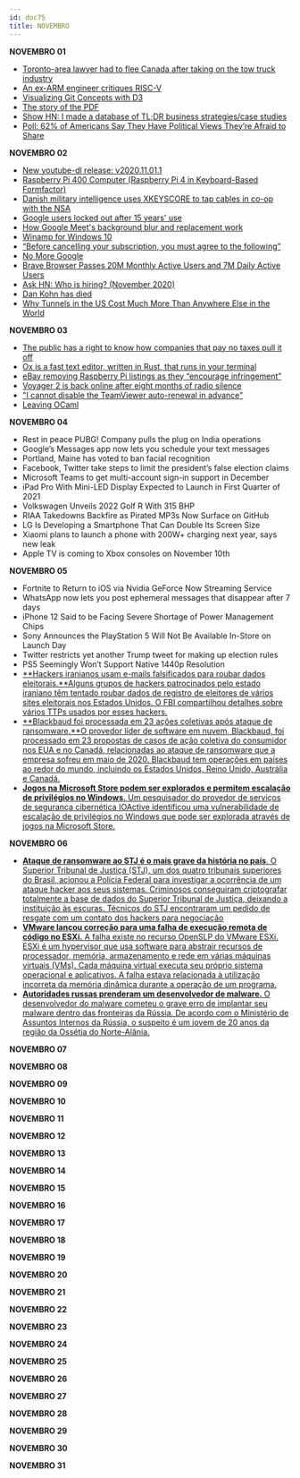 ```yaml
---
id: doc75
title: NOVEMBRO
---
```


**NOVEMBRO 01**

- [Toronto-area lawyer had to flee Canada after taking on the tow truck industry](https://bit.ly/322dWjN)
- [An ex-ARM engineer critiques RISC-V](https://bit.ly/35PPvYc)
- [Visualizing Git Concepts with D3](https://bit.ly/2HWF1xB)
- [The story of the PDF](https://bit.ly/2HM0tFD)
- [Show HN: I made a database of TL;DR business strategies/case studies](https://bit.ly/35WmeuG)
- [Poll: 62% of Americans Say They Have Political Views They’re Afraid to Share](https://bit.ly/3mEEf7G )

**NOVEMBRO 02**

- [New youtube-dl release: v2020.11.01.1](https://bit.ly/322swIm)
- [Raspberry Pi 400 Computer (Raspberry Pi 4 in Keyboard-Based Formfactor)](https://bit.ly/35XfUTM)
- [Danish military intelligence uses XKEYSCORE to tap cables in co-op with the NSA](https://bit.ly/3eksLmL)
- [Google users locked out after 15 years' use](https://bit.ly/320su3l)
- [How Google Meet's background blur and replacement work](https://bit.ly/385yZWy)
- [Winamp for Windows 10](https://bit.ly/3kNRbYv)
- [“Before cancelling your subscription, you must agree to the following”](https://bit.ly/34POXCk)
- [No More Google](https://bit.ly/385EfcE)
- [Brave Browser Passes 20M Monthly Active Users and 7M Daily Active Users](https://bit.ly/3mF8awq)
- [Ask HN: Who is hiring? (November 2020)](https://bit.ly/325rR8S)
- [Dan Kohn has died](https://bit.ly/35Vzf7Y)
- [Why Tunnels in the US Cost Much More Than Anywhere Else in the World](https://bit.ly/3jL1mLW)


**NOVEMBRO 03**

- [The public has a right to know how companies that pay no taxes pull it off](https://bit.ly/2JxurOD)
- [Ox is a fast text editor, written in Rust, that runs in your terminal](https://bit.ly/34OZXj8)
- [eBay removing Raspberry Pi listings as they “encourage infringement”](https://bit.ly/35VUuGE)
- [Voyager 2 is back online after eight months of radio silence](https://bit.ly/3kXjcwE)
- ["I cannot disable the TeamViewer auto-renewal in advance"](https://bit.ly/387m9HA)
- [Leaving OCaml](https://bit.ly/3237064)


**NOVEMBRO 04** 

- Rest in peace PUBG! Company pulls the plug on India operations
- Google’s Messages app now lets you schedule your text messages
- Portland, Maine has voted to ban facial recognition
- Facebook, Twitter take steps to limit the president’s false election claims
- Microsoft Teams to get multi-account sign-in support in December
- iPad Pro With Mini-LED Display Expected to Launch in First Quarter of 2021
- Volkswagen Unveils 2022 Golf R With 315 BHP
- RIAA Takedowns Backfire as Pirated MP3s Now Surface on GitHub
- LG Is Developing a Smartphone That Can Double Its Screen Size
- Xiaomi plans to launch a phone with 200W+ charging next year, says new leak
- Apple TV is coming to Xbox consoles on November 10th

**NOVEMBRO 05** 

- Fortnite to Return to iOS via Nvidia GeForce Now Streaming Service
- WhatsApp now lets you post ephemeral messages that disappear after 7 days
- iPhone 12 Said to be Facing Severe Shortage of Power Management Chips
- Sony Announces the PlayStation 5 Will Not Be Available In-Store on Launch Day
- Twitter restricts yet another Trump tweet for making up election rules
- PS5 Seemingly Won’t Support Native 1440p Resolution
- [**Hackers iranianos usam e-mails falsificados para roubar dados eleitorais.**Alguns grupos de hackers patrocinados pelo estado iraniano têm tentado roubar dados de registro de eleitores de vários sites eleitorais nos Estados Unidos. O FBI compartilhou detalhes sobre vários TTPs usados por esses hackers.](https://www.linkedin.com/posts/hackersec_boletim-di%C3%A1rio-de-ciberseguran%C3%A7a-hackers-activity-6730095557030748160-BIg0)
- [**Blackbaud foi processada em 23 ações coletivas após ataque de ransomware.**O provedor líder de software em nuvem, Blackbaud, foi processado em 23 propostas de casos de ação coletiva do consumidor nos EUA e no Canadá, relacionadas ao ataque de ransomware que a empresa sofreu em maio de 2020. Blackbaud tem operações em países ao redor do mundo, incluindo os Estados Unidos, Reino Unido, Austrália e Canadá.](https://www.linkedin.com/posts/hackersec_boletim-di%C3%A1rio-de-ciberseguran%C3%A7a-hackers-activity-6730095557030748160-BIg0)
- [**Jogos na Microsoft Store podem ser explorados e permitem escalação de privilégios no Windows.** Um pesquisador do provedor de serviços de segurança cibernética IOActive identificou uma vulnerabilidade de escalação de privilégios no Windows que pode ser explorada através de jogos na Microsoft Store.](https://www.linkedin.com/posts/hackersec_boletim-di%C3%A1rio-de-ciberseguran%C3%A7a-hackers-activity-6730095557030748160-BIg0)

**NOVEMBRO 06** 

- [**Ataque de ransomware ao STJ é o mais grave da história no país**. O Superior Tribunal de Justiça (STJ), um dos quatro tribunais superiores do Brasil, acionou a Polícia Federal para investigar a ocorrência de um ataque hacker aos seus sistemas. Criminosos conseguiram criptografar totalmente a base de dados do Superior Tribunal de Justiça, deixando a instituição às escuras. Técnicos do STJ encontraram um pedido de resgate com um contato dos hackers para negociação](https://www.linkedin.com/posts/hackersec_boletim-di%C3%A1rio-de-ciberseguran%C3%A7a-ataque-activity-6730455582404317184-Kk5B)
- [**VMware lançou correção para uma falha de execução remota de código no ESXi.** A falha existe no recurso OpenSLP do VMware ESXi. ESXi é um hypervisor que usa software para abstrair recursos de processador, memória, armazenamento e rede em várias máquinas virtuais (VMs). Cada máquina virtual executa seu próprio sistema operacional e aplicativos. A falha estava relacionada à utilização incorreta da memória dinâmica durante a operação de um programa.](https://www.linkedin.com/posts/hackersec_boletim-di%C3%A1rio-de-ciberseguran%C3%A7a-ataque-activity-6730455582404317184-Kk5B)
- [**Autoridades russas prenderam um desenvolvedor de malware.** O desenvolvedor do malware cometeu o grave erro de implantar seu malware dentro das fronteiras da Rússia. De acordo com o Ministério de Assuntos Internos da Rússia, o suspeito é um jovem de 20 anos da região da Ossétia do Norte-Alânia.](https://www.linkedin.com/posts/hackersec_boletim-di%C3%A1rio-de-ciberseguran%C3%A7a-ataque-activity-6730455582404317184-Kk5B)

**NOVEMBRO 07** 

**NOVEMBRO 08** 

**NOVEMBRO 09** 

**NOVEMBRO 10** 

**NOVEMBRO 11** 

**NOVEMBRO 12** 

**NOVEMBRO 13** 

**NOVEMBRO 14** 

**NOVEMBRO 15** 

**NOVEMBRO 16** 

**NOVEMBRO 17** 

**NOVEMBRO 18** 

**NOVEMBRO 19** 

**NOVEMBRO 20** 

**NOVEMBRO 21** 

**NOVEMBRO 22** 

**NOVEMBRO 23** 

**NOVEMBRO 24** 

**NOVEMBRO 25** 

**NOVEMBRO 26** 

**NOVEMBRO 27** 

**NOVEMBRO 28** 

**NOVEMBRO 29** 

**NOVEMBRO 30** 

**NOVEMBRO 31** 
